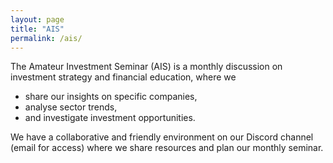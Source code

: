 ```yaml
---
layout: page
title: "AIS"
permalink: /ais/
---
```


The Amateur Investment Seminar (AIS) is a monthly discussion on investment strategy and financial education, where we

- share our insights on specific companies,
- analyse sector trends,
- and investigate investment opportunities.

We have a collaborative and friendly environment on our Discord channel (email for access) where we share resources and plan our monthly seminar.
